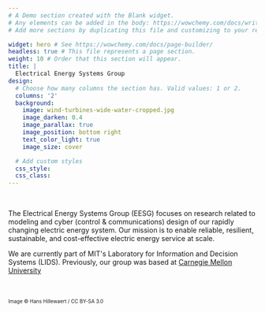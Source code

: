 ```yaml
---
# A Demo section created with the Blank widget.
# Any elements can be added in the body: https://wowchemy.com/docs/writing-markdown-latex/
# Add more sections by duplicating this file and customizing to your requirements.

widget: hero # See https://wowchemy.com/docs/page-builder/
headless: true # This file represents a page section.
weight: 10 # Order that this section will appear.
title: |
  Electrical Energy Systems Group
design:
  # Choose how many columns the section has. Valid values: 1 or 2.
  columns: '2'
  background:
    image: wind-turbines-wide-water-cropped.jpg
    image_darken: 0.4
    image_parallax: true
    image_position: bottom right
    text_color_light: true
    image_size: cover

  # Add custom styles
  css_style:
  css_class:
---
```


<br>

The Electrical Energy Systems Group (EESG) focuses on research related to
modeling and cyber (control & communications) design of our rapidly changing
electric energy system. Our mission is to enable reliable, resilient,
sustainable, and cost-effective electric energy service at scale.

We are currently part of MIT's Laboratory for Information and Decision Systems (LIDS). Previously, our group was based at [Carnegie Mellon University](http://www.eesg.ece.cmu.edu/index.php)

<br>
<br>

<div style="text-align: left; font-size: x-small"> Image © Hans Hillewaert / CC BY-SA 3.0 </div>

